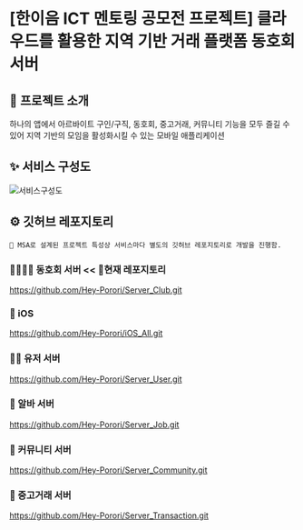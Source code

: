# [한이음 ICT 멘토링 공모전 프로젝트] 클라우드를 활용한 지역 기반 거래 플랫폼 동호회 서버


## 🎉 프로젝트 소개
하나의 앱에서 아르바이트 구인/구직, 동호회, 중고거래, 커뮤니티 기능을 모두 즐길 수 있어 지역 기반의 모임을 활성화시킬 수 있는 모바일 애플리케이션 


## ✨ 서비스 구성도
![서비스구성도](https://github.com/Hey-Porori/Server_Club/assets/74655780/a17ea815-253d-432d-9075-89306fc57212)


## ⚙ 깃허브 레포지토리
    📢 MSA로 설계된 프로젝트 특성상 서비스마다 별도의 깃허브 레포지토리로 개발을 진행함.
    
### 👨‍👩‍👧‍👧 동호회 서버 << 📌현재 레포지토리
https://github.com/Hey-Porori/Server_Club.git

### 📱 iOS
https://github.com/Hey-Porori/iOS_All.git

### 👩🏻 유저 서버
https://github.com/Hey-Porori/Server_User.git

### 💸 알바 서버
https://github.com/Hey-Porori/Server_Job.git

### 📝 커뮤니티 서버
https://github.com/Hey-Porori/Server_Community.git

### 🛒 중고거래 서버
https://github.com/Hey-Porori/Server_Transaction.git
